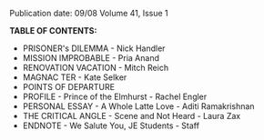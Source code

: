 Publication date: 09/08
Volume 41, Issue 1

**TABLE OF CONTENTS:**
- PRISONER's DILEMMA - Nick Handler
- MISSION IMPROBABLE - Pria Anand
- RENOVATION VACATION - Mitch Reich
- MAGNAC TER - Kate Selker
- POINTS OF DEPARTURE
- PROFILE - Prince of the Elmhurst - Rachel Engler
- PERSONAL ESSAY - A Whole Latte Love - Aditi Ramakrishnan
- THE CRITICAL ANGLE - Scene and Not Heard - Laura Zax
- ENDNOTE - We Salute You, JE Students - Staff

